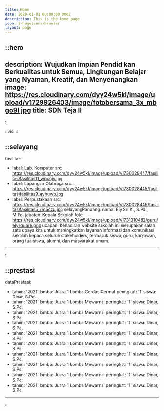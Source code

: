 ```yaml
---
title: Home
date: 2020-01-01T00:00:00.000Z
description: This is the home page
icon: i-hugeicons-browser
layout: page
---
```


::hero
---
description: Wujudkan Impian Pendidikan Berkualitas untuk Semua, Lingkungan Belajar yang Nyaman, Kreatif, dan Menyenangkan
image: https://res.cloudinary.com/dyy24w5kl/image/upload/v1729926403/image/fotobersama_3x_mbgo9l.jpg
title: SDN Teja II
---
::

::visi
::

::selayang
---
fasilitas:
  - label: Lab. Komputer
    src: https://res.cloudinary.com/dyy24w5kl/image/upload/v1730028447/fasilitas/fasilitas11_wpcnjv.jpg
  - label: Lapangan Olahraga
    src: https://res.cloudinary.com/dyy24w5kl/image/upload/v1730028445/fasilitas/fasilitas9_qvhuwb.jpg
  - label: Perpustakaan
    src: https://res.cloudinary.com/dyy24w5kl/image/upload/v1730028449/fasilitas/fasilitas5_ym5czu.jpg
selayangPandang:
  nama: Ely Sri K., S.Pd., M.Pd.
  jabatan: Kepala Sekolah
  foto: https://res.cloudinary.com/dyy24w5kl/image/upload/v1731310482/guru/elysquare.png
  ucapan: Kehadiran website sekolah ini merupakan salah satu upaya kita untuk meningkatkan layanan informasi dan komunikasi sekolah kepada seluruh stakeholders, termasuk siswa, guru, karyawan, orang tua siswa, alumni, dan masyarakat umum.
---
::

::prestasi
---
dataPrestasi:
  - tahun: '2021'
    lomba: Juara 1 Lomba Cerdas Cermat
    peringkat: '1'
    siswa: Dinar, S.Pd.
  - tahun: '2021'
    lomba: Juara 1 Lomba Mewarnai
    peringkat: '1'
    siswa: Dinar, S.Pd.
  - tahun: '2021'
    lomba: Juara 1 Lomba Mewarnai
    peringkat: '1'
    siswa: Dinar, S.Pd.
  - tahun: '2021'
    lomba: Juara 1 Lomba Mewarnai
    peringkat: '1'
    siswa: Dinar, S.Pd.
  - tahun: '2021'
    lomba: Juara 1 Lomba Mewarnai
    peringkat: '1'
    siswa: Dinar, S.Pd.
  - tahun: '2021'
    lomba: Juara 1 Lomba Mewarnai
    peringkat: '1'
    siswa: Dinar, S.Pd.
  - tahun: '2021'
    lomba: Juara 1 Lomba Mewarnai
    peringkat: '1'
    siswa: Dinar, S.Pd.
  - tahun: '2021'
    lomba: Juara 1 Lomba Mewarnai
    peringkat: '1'
    siswa: Dinar, S.Pd.
  - tahun: '2021'
    lomba: Juara 1 Lomba Mewarnai
    peringkat: '1'
    siswa: Dinar, S.Pd.
  - tahun: '2021'
    lomba: Juara 1 Lomba Mewarnai
    peringkat: '1'
    siswa: Dinar, S.Pd.
---
::
